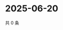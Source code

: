 # 2025-06-20

共 0 条

<!-- BEGIN ZHIHUVIDEO -->
<!-- 最后更新时间 Fri Jun 20 2025 23:11:41 GMT+0800 (China Standard Time) -->

<!-- END ZHIHUVIDEO -->
